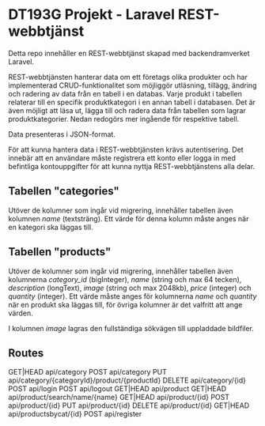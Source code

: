# DT193G Projekt - Laravel REST-webbtjänst
Detta repo innehåller en REST-webbtjänst skapad med backendramverket Laravel.

REST-webbtjänsten hanterar data om ett företags olika produkter och har implementerad CRUD-funktionalitet som möjliggör utläsning, tillägg, ändring och radering av data från en tabell i en databas. Varje produkt i tabellen relaterar till en specifik produktkategori i en annan tabell i databasen. Det är även möjligt att läsa ut, lägga till och radera data från tabellen som lagrar produktkategorier. Nedan redogörs mer ingående för respektive tabell.

Data presenteras i JSON-format.

För att kunna hantera data i REST-webbtjänsten krävs autentisering. Det innebär att en användare måste registrera ett konto eller logga in med befintliga kontouppgifter för att kunna nyttja REST-webbtjänstens alla delar.

## Tabellen "categories"
Utöver de kolumner som ingår vid migrering, innehåller tabellen även kolumnen *name* (textsträng). Ett värde för denna kolumn måste anges när en kategori ska läggas till.

## Tabellen "products"
Utöver de kolumner som ingår vid migrering, innehåller tabellen även kolumnerna *category_id* (bigInteger), *name* (string och max 64 tecken), *description* (longText), *image* (string och max 2048kb), *price* (integer) och *quantity* (integer). Ett värde måste anges för kolumnerna *name* och *quantity* när en produkt ska läggas till, för övriga kolumner är det valfritt att ange värden. 

I kolumnen *image* lagras den fullständiga sökvägen till uppladdade bildfiler.

## Routes
  GET|HEAD  api/category
  POST      api/category
  PUT       api/category/{categoryId}/product/{productId}
  DELETE    api/category/{id}
  POST      api/login
  POST      api/logout
  GET|HEAD  api/product
  GET|HEAD  api/product/search/name/{name}
  GET|HEAD  api/product/{id}
  POST      api/product/{id}
  PUT       api/product/{id}
  DELETE    api/product/{id}
  GET|HEAD  api/productsbycat/{id}
  POST      api/register